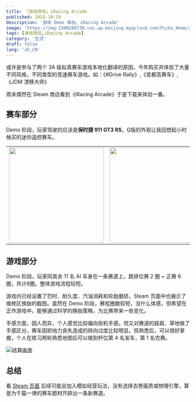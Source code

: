 ```yaml
---
title: 「游戏体验」iRacing Arcade
published: 2025-10-19
description: '游戏 Demo 体验，iRacing Arcade'
image: 'https://img-1300288738.cos.ap-beijing.myqcloud.com/PicGo_Home/202510191137238.jpg'
tags: [游戏体验,iRacing Arcade]
category: '生活'
draft: false
lang: 'zh_CN'
---
```


或许是参与了两个 3A 级拟真赛车游戏本地化翻译的原因，今年购买并体验了大量不同风格，不同类型的竞速赛车游戏。如：《#Drive Rally》,《首都高赛车》,《JDM 漂移大师》

周末偶然在 Steam 商店看到《iRacing Arcade》于是下载来体验一番。

## 赛车部分

Demo 阶段，玩家驾驶的应该是**保时捷 911 GT3 RS**，Q版的外观让我回想起小时候买的迷你遥控赛车。

<table>
	<tr>
		<td><img src="https://img-1300288738.cos.ap-beijing.myqcloud.com/PicGo_Home/202510191137308.jpg" width=260 height=""></td>
		<td><img src="https://img-1300288738.cos.ap-beijing.myqcloud.com/PicGo_Home/202510191216559.jpg" width=260 height=""></td>
	</tr>
</table>

## 游戏部分

Demo 阶段，玩家同其余 11 名 AI 车身在一条赛道上，跑排位赛 2 圈 + 正赛 6 圈，共计8圈。整体游戏流程较短。

游戏内已经设置了罚时、耐久度、汽油消耗和轮胎磨损，Steam 页面中也展示了维修区换胎的截图。虽然在 Demo 阶段，赛程圈数较短，没什么体感，但希望在正作游戏中，能够通过科学的换胎策略，为比赛带来一些变化。

手感方面，因人而异，个人感觉比较偏向街机手感。但又对赛道的路肩、草地做了手感区分，赛车因抓地力丧失造成的转向过度比较明显。但熟悉后，可以很好掌握，个人在练习两轮熟悉地图后可以做到杆位第 4 名发车，第 1 名完赛。

![结算画面](https://img-1300288738.cos.ap-beijing.myqcloud.com/PicGo_Home/202510191137284.jpg)

## 总结

看 [Steam 页面](https://store.steampowered.com/app/3226450/iRacing_Arcade/) 后续可能会加入模拟经营玩法，没有选择去卷画质或物理引擎，算是为千篇一律的赛车题材开辟出一条新赛道。